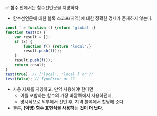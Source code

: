 ✅ 함수 안에서는 함수선언문을 지양하자
* 함수선언문에 대한 블록 스코프(지역)에 대한 정확한 명세가 존재하지 않는다.
```javascript
const f = function () {return 'global';}
function test(x) {
    var result = [];
    if (x) {
        function f() {return 'local';}
        result.push(f());
    }
    result.push(f());
    return result;
}
test(true); // ['local', 'local'] or ??
test(false); // TypeError or ??
```
* 사용 자체를 지양하고, 만약 사용해야 한다면
    * 이를 포함하는 함수의 가장 바깥쪽에서 사용하던지,
    * 명시적으로 외부에서 선언 후, 지역 블록에서 할당해 준다.
* 결론, <b>(익명) 함수 표현식을 사용하는 것이 더 낫다.</b>